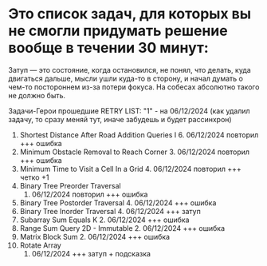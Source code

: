 # Это список задач, для которых вы не смогли придумать решение вообще в течении 30 минут:

Затуп — это состояние, когда остановился, не понял, что делать, 
куда двигаться дальше, мысли ушли куда-то в сторону,
и начал думать о чем-то постороннем из-за потери фокуса. 
На собесах абсолютно такого не должно быть. 

Задачи-Герои прошедшие RETRY LIST: "1" - на 06/12/2024
(как удалил задачу, то сразу меняй тут, иначе забудешь и будет рассинхрон)

1. Shortest Distance After Road Addition Queries I
   6. 06/12/2024 повторил +++ ошибка
2. Minimum Obstacle Removal to Reach Corner
   3. 06/12/2024 повторил +++ ошибка
3. Minimum Time to Visit a Cell In a Grid 
   4. 06/12/2024 повторил +++ четко +1
4. Binary Tree Preorder Traversal
   1. 06/12/2024 повторил +++ ошибка
5. Binary Tree Postorder Traversal
   4. 06/12/2024 +++ ошибка
5. Binary Tree Inorder Traversal
   4. 06/12/2024 +++ затуп
6. Subarray Sum Equals K 
   2. 06/12/2024 +++ ошибка
7. Range Sum Query 2D - Immutable
   2. 06/12/2024 +++ ошибка
8. Matrix Block Sum
   2. 06/12/2024 +++ ошибка
9. Rotate Array
   1. 06/12/2024 +++ затуп + подсказка

    